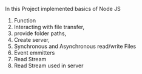 
In this Project implemented basics of Node JS 
1) Function
2) Interacting with file transfer,
3) provide folder paths,
4) Create server,
5) Synchronous and Asynchronous read/write Files
6) Event emmitters
7) Read Stream
8) Read Stream used in server
